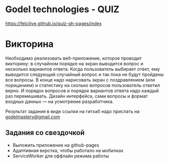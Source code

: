 # Godel technologies - QUIZ

https://felcilive.github.io/quiz-gh-pages/index

# Викторина

Необходимо реализовать веб-приложение, которое проводит викторину: в случайном порядке на экран выводится вопрос и несколько вариантов ответа. Когда пользователь выбирает ответ, ему выводится следующий случайный вопрос и так пока не будут пройдены все вопросы. В конце надо нарисовать экран с поздравлением (или порицанием) и статистику на сколько вопросов пользователь ответил верно. И порядок вопросов и порядок вариантов ответа надо каждый раз перемешивать. Дизайн интерфейса, сами вопросы и формат входных данных — на усмотрение разработчика.

Результат задания в виде ссылки на гитхаб надо прислать на godelmastery@gmail.com

## Задания со свездочкой

- Выложить приложение на github-pages
- Адаптивная верстка, чтобы работало на мобилках
- ServiceWorker для оффлайн режима работы
